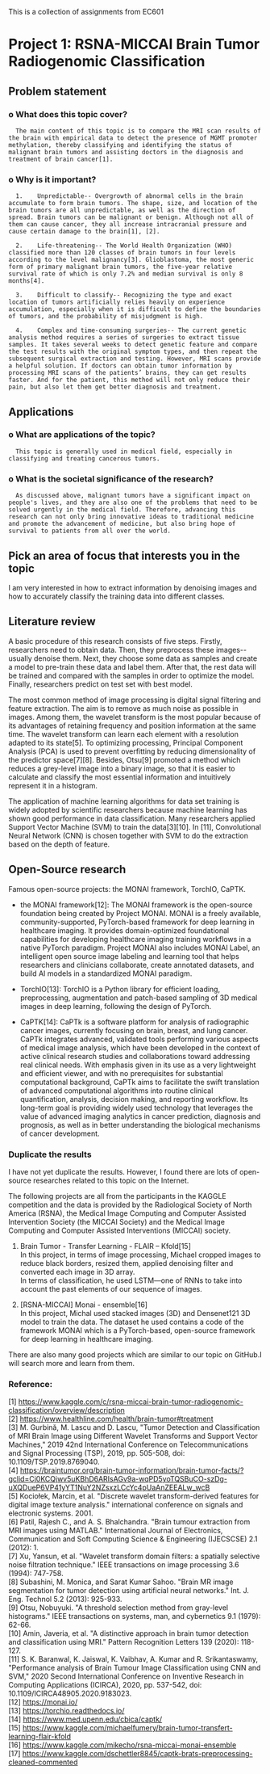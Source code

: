 This is a collection of assignments from EC601

# Project 1: RSNA-MICCAI Brain Tumor Radiogenomic Classification 

## Problem statement
   ### o	What does this topic cover?
      
      The main content of this topic is to compare the MRI scan results of the brain with empirical data to detect the presence of MGMT promoter methylation, thereby classifying and identifying the status of malignant brain tumors and assisting doctors in the diagnosis and treatment of brain cancer[1].

   ### o	Why is it important? 
      
      1.    Unpredictable-- Overgrowth of abnormal cells in the brain accumulate to form brain tumors. The shape, size, and location of the brain tumors are all unpredictable, as well as the direction of spread. Brain tumors can be malignant or benign. Although not all of them can cause cancer, they all increase intracranial pressure and cause certain damage to the brain[1], [2].
      
      2.	Life-threatening-- The World Health Organization (WHO) classified more than 120 classes of brain tumors in four levels according to the level malignancy[3]. Glioblastoma, the most generic form of primary malignant brain tumors, the five-year relative survival rate of which is only 7.2% and median survival is only 8 months[4].
      
      3.	Difficult to classify-- Recognizing the type and exact location of tumors artificially relies heavily on experience accumulation, especially when it is difficult to define the boundaries of tumors, and the probability of misjudgment is high.

      4.	Complex and time-consuming surgeries-- The current genetic analysis method requires a series of surgeries to extract tissue samples. It takes several weeks to detect genetic feature and compare the test results with the original symptom types, and then repeat the subsequent surgical extraction and testing. However, MRI scans provide a helpful solution. If doctors can obtain tumor information by processing MRI scans of the patients’ brains, they can get results faster. And for the patient, this method will not only reduce their pain, but also let them get better diagnosis and treatment.

## Applications
   ### o	What are applications of the topic? 
      
      This topic is generally used in medical field, especially in classifying and treating cancerous tumors.
   
   ### o	What is the societal significance of the research?  
      
      As discussed above, malignant tumors have a significant impact on people's lives, and they are also one of the problems that need to be solved urgently in the medical field. Therefore, advancing this research can not only bring innovative ideas to traditional medicine and promote the advancement of medicine, but also bring hope of survival to patients from all over the world.

## Pick an area of focus that interests you in the topic
   I am very interested in how to extract information by denoising images and how to accurately classify the training data into different classes.

## Literature review 
   A basic procedure of this research consists of five steps. Firstly, researchers need to obtain data. Then, they preprocess these images--usually denoise them. Next, they choose some data as samples and create a model to pre-train these data and label them. After that, the rest data will be trained and compared with the samples in order to optimize the model. Finally, researchers predict on test set with best model.  
   
   The most common method of image processing is digital signal filtering and feature extraction. The aim is to remove as much noise as possible in images. Among them, the wavelet transform is the most popular because of its advantages of retaining frequency and position information at the same time. The wavelet transform can learn each element with a resolution adapted to its state[5]. To optimizing processing, Principal Component Analysis (PCA) is used to prevent overfitting by reducing dimensionality of the predictor space[7][8]. Besides, Otsu[9] promoted a method which reduces a grey-level image into a binary image, so that it is easier to calculate and classify the most essential information and intuitively represent it in a histogram.  
   
   The application of machine learning algorithms for data set training is widely adopted by scientific researchers because machine learning has shown good performance in data classification. Many researchers applied Support Vector Machine (SVM) to train the data[3][10]. In [11], Convolutional Neural Network (CNN) is chosen together with SVM to do the extraction based on the depth of feature.

## Open-Source research
   Famous open-source projects: the MONAI framework, TorchIO, CaPTK.  
   
   *  the MONAI framework[12]: The MONAI framework is the open-source foundation being created by Project MONAI. MONAI is a freely available, community-supported, PyTorch-based framework for deep learning in healthcare imaging. It provides domain-optimized foundational capabilities for developing healthcare imaging training workflows in a native PyTorch paradigm. Project MONAI also includes MONAI Label, an intelligent open source image labeling and learning tool that helps researchers and clinicians collaborate, create annotated datasets, and build AI models in a standardized MONAI paradigm. 
   
   *  TorchIO[13]: TorchIO is a Python library for efficient loading, preprocessing, augmentation and patch-based sampling of 3D medical images in deep learning, following the design of PyTorch.  
   
   *  CaPTK[14]: CaPTk is a software platform for analysis of radiographic cancer images, currently focusing on brain, breast, and lung cancer. CaPTk integrates advanced, validated tools performing various aspects of medical image analysis, which have been developed in the context of active clinical research studies and collaborations toward addressing real clinical needs. With emphasis given in its use as a very lightweight and efficient viewer, and with no prerequisites for substantial computational background, CaPTk aims to facilitate the swift translation of advanced computational algorithms into routine clinical quantification, analysis, decision making, and reporting workflow. Its long-term goal is providing widely used technology that leverages the value of advanced imaging analytics in cancer prediction, diagnosis and prognosis, as well as in better understanding the biological mechanisms of cancer development.

### Duplicate the results 
   I have not yet duplicate the results. However, I found there are lots of open-source researches related to this topic on the Internet.  
   
   The following projects are all from the participants in the KAGGLE competition and the data is provided by the Radiological Society of North America (RSNA), the Medical Image Computing and Computer Assisted Intervention Society (the MICCAI Society) and the Medical Image Computing and Computer Assisted Interventions (MICCAI) society.  
   1.	Brain Tumor - Transfer Learning - FLAIR – Kfold[15]  
      In this project, in terms of image processing, Michael cropped images to reduce black borders, resized them, applied denoising filter and converted each image in 3D array.  
      In terms of classification, he used LSTM—one of RNNs to take into account the past elements of our sequence of images.
   
   2.	[RSNA-MICCAI] Monai - ensemble[16]  
      In this project, Michal used stacked images (3D) and Densenet121 3D model to train the data. The dataset he used contains a code of the framework MONAI which is a PyTorch-based, open-source framework for deep learning in healthcare imaging.
   
   There are also many good projects which are similar to our topic on GitHub.I will search more and learn from them.
   
### Reference: 
[1] 	https://www.kaggle.com/c/rsna-miccai-brain-tumor-radiogenomic-classification/overview/description  
[2]	  https://www.healthline.com/health/brain-tumor#treatment  
[3] 	M. Gurbină, M. Lascu and D. Lascu, "Tumor Detection and Classification of MRI Brain Image using Different Wavelet Transforms and Support Vector Machines," 2019 42nd International Conference on Telecommunications and Signal Processing (TSP), 2019, pp. 505-508, doi: 10.1109/TSP.2019.8769040.  
[4] 	https://braintumor.org/brain-tumor-information/brain-tumor-facts/?gclid=Cj0KCQjwv5uKBhD6ARIsAGv9a-wqPD5yoTQSBuCO-szDg-uXQDueP6VP41yYT1NuY2NZsxzLCcYc4pUaAnZEEALw_wcB  
[5] 	Kociołek, Marcin, et al. "Discrete wavelet transform-derived features for digital image texture analysis." international conference on signals and electronic systems. 2001.  
[6] 	Patil, Rajesh C., and A. S. Bhalchandra. "Brain tumour extraction from MRI images using MATLAB." International Journal of Electronics, Communication and Soft Computing Science & Engineering (IJECSCSE) 2.1 (2012): 1.  
[7]	  Xu, Yansun, et al. "Wavelet transform domain filters: a spatially selective noise filtration technique." IEEE transactions on image processing 3.6 (1994): 747-758.  
[8]	  Subashini, M. Monica, and Sarat Kumar Sahoo. "Brain MR image segmentation for tumor detection using artificial neural networks." Int. J. Eng. Technol 5.2 (2013): 925-933.  
[9]	  Otsu, Nobuyuki. "A threshold selection method from gray-level histograms." IEEE transactions on systems, man, and cybernetics 9.1 (1979): 62-66.  
[10]	Amin, Javeria, et al. "A distinctive approach in brain tumor detection and classification using MRI." Pattern Recognition Letters 139 (2020): 118-127.  
[11]	S. K. Baranwal, K. Jaiswal, K. Vaibhav, A. Kumar and R. Srikantaswamy, "Performance analysis of Brain Tumour Image Classification using CNN and SVM," 2020 Second International Conference on Inventive Research in Computing Applications (ICIRCA), 2020, pp. 537-542, doi: 10.1109/ICIRCA48905.2020.9183023.  
[12]	https://monai.io/  
[13]	https://torchio.readthedocs.io/  
[14]	https://www.med.upenn.edu/cbica/captk/  
[15]	https://www.kaggle.com/michaelfumery/brain-tumor-transfert-learning-flair-kfold  
[16]	https://www.kaggle.com/mikecho/rsna-miccai-monai-ensemble  
[17]	https://www.kaggle.com/dschettler8845/captk-brats-preprocessing-cleaned-commented  
